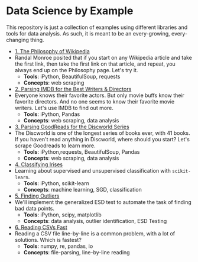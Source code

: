 # Data Science by Example

This repository is just a collection of examples using different libraries and tools for data analysis. As such, it is meant to be an every-growing, every-changing thing.

 * [1. The Philosophy of Wikipedia](examples/1_philosphy_of_wikipedia/RESULTS.md)
  * Randal Monroe posited that if you start on any Wikipedia article and take the first link, then take the first link on that article, and repeat, you always end up on the Philosophy page. Let's try it.
    * **Tools**: iPython, BeautifulSoup, requests
    * **Concepts**: web scraping
 * [2. Parsing IMDB for the Best Writers & Directors](examples/2_imdb_writers_directors/RESULTS.md)
  * Everyone knows their favorite actors. But only movie buffs know their favorite directors. And no one seems to know their favorite movie writers. Let's use IMDB to find out more.
    * **Tools**: iPython, Pandas
    * **Concepts**: web scraping, data analysis
 * [3. Parsing GoodReads for the Discworld Series](examples/3_discworld_on_goodreads/RESULTS.md)
  * The Discworld is one of the longest series of books ever, with 41 books. If you haven't read anything in Discworld, where should you start? Let's scrape Goodreads to learn more.
    * **Tools**: iPython,requests, BeautifulSoup, Pandas
    * **Concepts**: web scraping, data analysis
 * [4. Classifying Irises](examples/4_classifying_irisses/RESULTS.md)
  * Learning about supervised and unsupervised classification with `scikit-learn`.
    * **Tools**: iPython, scikit-learn
    * **Concepts**: machine learning, SGD, classification
 * [5. Finding Outliers](examples/5_outliers/RESULTS.md)
  * We'll implement the generalized ESD test to automate the task of finding bad data points.
    * **Tools**: iPython, scipy, matplotlib
    * **Concepts**: data analysis, outlier identification, ESD Testing
 * [6. Reading CSVs Fast](examples/6_reading_csv/RESULTS.md)
  * Reading a CSV file line-by-line is a common problem, with a lot of solutions. Which is fastest?
    * **Tools**: numpy, re, pandas, io
    * **Concepts**: file-parsing, line-by-line reading
